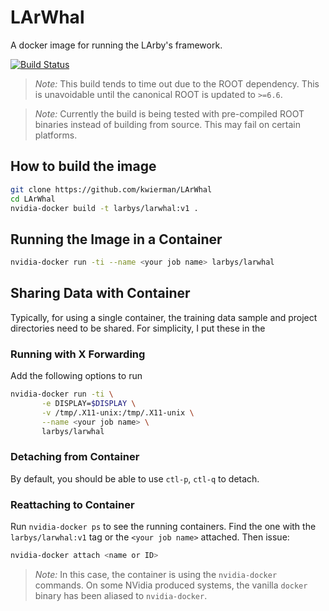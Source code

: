 # LArWhal

A docker image for running the LArby's framework.

[![Build Status](https://travis-ci.org/kwierman/LArWhal.svg?branch=master)](https://travis-ci.org/kwierman/LArWhal) 

> *Note:* This build tends to time out due to the ROOT dependency. This is unavoidable until the canonical ROOT is updated to  `>=6.6`.

> *Note:* Currently the build is being tested with pre-compiled ROOT binaries instead of building from source. This may fail on certain platforms.

## How to build the image

~~~ bash
git clone https://github.com/kwierman/LArWhal
cd LArWhal
nvidia-docker build -t larbys/larwhal:v1 .
~~~

## Running the Image in a Container

~~~bash
nvidia-docker run -ti --name <your job name> larbys/larwhal
~~~

## Sharing Data with Container

Typically, for using a single container, the training data sample and project directories need to be shared. For simplicity, I put these in the

### Running with X Forwarding

Add the following options to run 

~~~ bash
nvidia-docker run -ti \
       -e DISPLAY=$DISPLAY \
       -v /tmp/.X11-unix:/tmp/.X11-unix \
       --name <your job name> \
       larbys/larwhal
~~~

### Detaching from Container

By default, you should be able to use `ctl-p`, `ctl-q` to detach.

### Reattaching to Container

Run `nvidia-docker ps` to see the running containers. Find the one with the `larbys/larwhal:v1` tag or the `<your job name>` attached. Then issue:

~~~ bash
nvidia-docker attach <name or ID>
~~~

> *Note:* In this case, the container is using the `nvidia-docker` commands. On some NVidia produced systems, the vanilla `docker` binary has been aliased to `nvidia-docker`.
